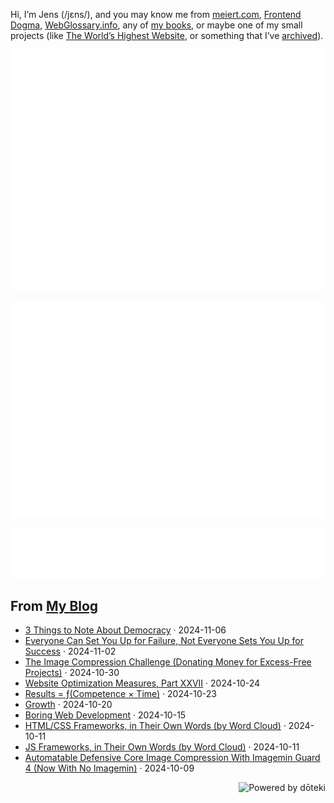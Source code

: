 Hi, I’m Jens (/jɛns/), and you may know me from [meiert.com](https://meiert.com/en/), [Frontend Dogma](https://frontenddogma.com/), [WebGlossary.info](https://webglossary.info/), any of [my books](https://www.goodreads.com/author/list/13623828.Jens_Oliver_Meiert), or maybe one of my small projects (like [The World’s Highest Website](https://worlds-highest-website.com/), or something that I’ve [archived](https://mirrors.meiert.org/)).

<!-- Metrics -->

[![Jens’s stats as per Metrics.](github-metrics.svg)](https://github.com/lowlighter/metrics)

[![Jens’s calendar.](github-metrics.plugin.isocalendar.fullyear.svg)](https://github.com/lowlighter/metrics/blob/master/source/plugins/isocalendar/README.md)

[![Jens’s facts.](github-metrics.plugin.habits.facts.svg)](https://github.com/lowlighter/metrics/blob/master/source/plugins/habits/README.md)

<!-- dōteki -->

<!-- blog start -->
## From [My Blog](https://meiert.com/en/)

- [3 Things to Note About Democracy](https://meiert.com/en/blog/democracy/) · 2024-11-06
- [Everyone Can Set You Up for Failure, Not Everyone Sets You Up for Success](https://meiert.com/en/blog/set-up-for-success/) · 2024-11-02
- [The Image Compression Challenge (Donating Money for Excess-Free Projects)](https://meiert.com/en/blog/the-image-compression-challenge/) · 2024-10-30
- [Website Optimization Measures, Part XXVII](https://meiert.com/en/blog/optimization-measures-27/) · 2024-10-24
- [Results = ƒ(Competence × Time)](https://meiert.com/en/blog/results-competence-time/) · 2024-10-23
- [Growth](https://meiert.com/en/blog/growth/) · 2024-10-20
- [Boring Web Development](https://meiert.com/en/blog/boring-web-development/) · 2024-10-15
- [HTML/CSS Frameworks, in Their Own Words (by Word Cloud)](https://meiert.com/en/blog/html-css-frameworks-words/) · 2024-10-11
- [JS Frameworks, in Their Own Words (by Word Cloud)](https://meiert.com/en/blog/js-frameworks-words/) · 2024-10-11
- [Automatable Defensive Core Image Compression With Imagemin Guard 4 (Now With No Imagemin)](https://meiert.com/en/blog/imagemin-guard-4/) · 2024-10-09
<!-- blog end -->

<a href="https://doteki.org"><img src="https://img.shields.io/badge/powered_by-d%C5%8Dteki-0?style=flat-square&labelColor=202b2d&color=5E936C" align="right" alt="Powered by dōteki"></a>